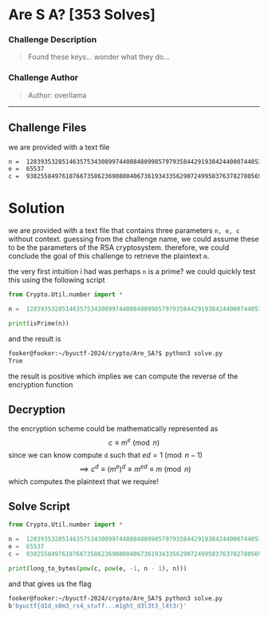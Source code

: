 # Are S A? [353 Solves]
### Challenge Description
> Found these keys... wonder what they do...
### Challenge Author
> Author: overllama
---
## Challenge Files
we are provided with a text file 
```txt filename=cne.txt
n =  128393532851463575343089974408848099857979358442919384244000744053339479654557691794114605827105884545240515605112453686433508264824840575897640756564360373615937755743038201363814617682765101064651503434978938431452409293245855062934837618374997956788830791719002612108253528457601645424542240025303582528541
e =  65537
c =  93825584976187667358623690800406736193433562907249950376378278056949067505651948206582798483662803340120930066298960547657544217987827103350739742039606274017391266985269135268995550801742990600381727708443998391878164259416326775952210229572031793998878110937636005712923166229535455282012242471666332812788
```
# Solution
we are provided with a text file that contains three parameters `n, e, c` without context. guessing from the challenge name, we could assume these to be the parameters of the RSA cryptosystem. therefore, we could conclude the goal of this challenge to retrieve the plaintext `m`.

the very first intuition i had was perhaps `n` is a prime? we could quickly test this using the following script

```py 
from Crypto.Util.number import *

n =  128393532851463575343089974408848099857979358442919384244000744053339479654557691794114605827105884545240515605112453686433508264824840575897640756564360373615937755743038201363814617682765101064651503434978938431452409293245855062934837618374997956788830791719002612108253528457601645424542240025303582528541

print(isPrime(n))
```
and the result is 
```bash
fooker@fooker:~/byuctf-2024/crypto/Are_SA?$ python3 solve.py
True
````
the result is positive which implies we can compute the reverse of the encryption function
## Decryption
the encryption scheme could be mathematically represented as 
$$
c \equiv m^e \pmod{n}
$$
since we can know compute `d` such that $ed = 1 \pmod{n - 1}$
$$
\implies c^d \equiv (m^e)^d \equiv m^{ed} \equiv m \pmod{n} 
$$
which computes the plaintext that we require!

## Solve Script
```py
from Crypto.Util.number import *

n =  128393532851463575343089974408848099857979358442919384244000744053339479654557691794114605827105884545240515605112453686433508264824840575897640756564360373615937755743038201363814617682765101064651503434978938431452409293245855062934837618374997956788830791719002612108253528457601645424542240025303582528541
e =  65537
c =  93825584976187667358623690800406736193433562907249950376378278056949067505651948206582798483662803340120930066298960547657544217987827103350739742039606274017391266985269135268995550801742990600381727708443998391878164259416326775952210229572031793998878110937636005712923166229535455282012242471666332812788

print(long_to_bytes(pow(c, pow(e, -1, n - 1), n)))
```
and that gives us the flag 
```bash
fooker@fooker:~/byuctf-2024/crypto/Are_SA?$ python3 solve.py
b'byuctf{d1d_s0m3_rs4_stuff...m1ght_d3l3t3_l4t3r}'
```
